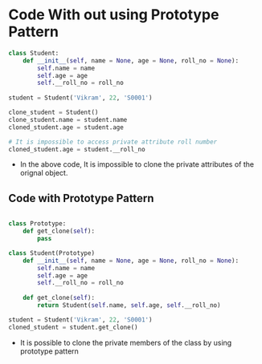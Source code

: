 # Code With out using Prototype Pattern

```python
class Student: 
    def __init__(self, name = None, age = None, roll_no = None):
        self.name = name
        self.age = age
        self.__roll_no = roll_no
    
student = Student('Vikram', 22, 'S0001')

clone_student = Student()
clone_student.name = student.name
cloned_student.age = student.age

# It is impossible to access private attribute roll number
cloned_student.age = student.__roll_no

```

- In the above code, It is impossible to clone the private attributes of the orignal object.

## Code with Prototype Pattern

```python

class Prototype:
    def get_clone(self):
        pass

class Student(Prototype)
    def __init__(self, name = None, age = None, roll_no = None):
        self.name = name
        self.age = age
        self.__roll_no = roll_no
    
    def get_clone(self):
        return Student(self.name, self.age, self.__roll_no)

student = Student('Vikram', 22, 'S0001')
cloned_student = student.get_clone()

```

- It is possible to clone the private members of the class by using prototype pattern
